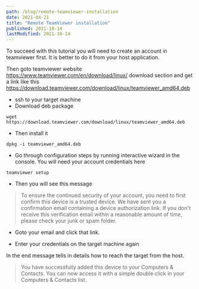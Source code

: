 ```yaml
---
path: /blog/remote-teamviewer-installation
date: 2021-04-21
title: "Remote TeamViewer installation"
published: 2021-10-14
lastModified: 2021-10-14
---
```


To succeed with this tutorial you will need to create an account in teamviewer first. It is better to do it from your host application.

Then goto teamviewer website https://www.teamviewer.com/en/download/linux/ download section and get a link like this 
https://download.teamviewer.com/download/linux/teamviewer_amd64.deb

- ssh to your target machine
- Download deb package

```
wget https://download.teamviewer.com/download/linux/teamviewer_amd64.deb
```

- Then install it

```
dpkg -i teamviewer_amd64.deb
```

- Go through configuration steps by running interactive wizard in the console. You will need your account credentials here

```
teamviewer setup
```

- Then you will see this message

> To ensure the continued security of your account, you need to first confirm this device is a trusted device.
> We have sent you a confirmation email containing a device authorization link. If you don't receive this verification email within a reasonable amount of time, please check your junk or spam folder.

- Goto your email and click that link.

- Enter your credentials on the target machine again

In the end message tells in details how to reach the target from the host.

> You have successfully added this device to your Computers & Contacts. You can now access it with a simple double click in your Computers & Contacts list.